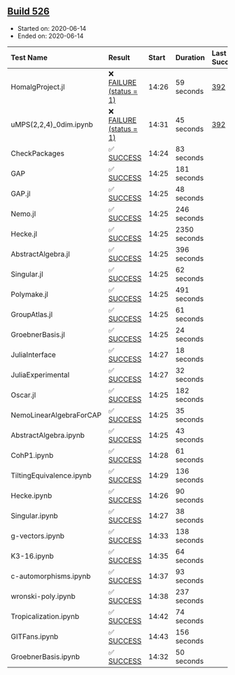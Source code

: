 ## [Build 526](https://oscarci.mathematik.uni-kl.de/job/oscar-julia-1.4/526/)

* Started on: 2020-06-14
* Ended on: 2020-06-14

| Test Name    | Result | Start | Duration | Last Success | First Failure |
|:-------------|:-------|:------|:---------|:-------------|:--------------|
| HomalgProject.jl | ❌ [FAILURE (status = 1)](https://oscarci.mathematik.uni-kl.de/job/oscar-julia-1.4/526/artifact/logs/build-526/HomalgProject.jl.log) | 14:26 | 59 seconds | [392](https://oscarci.mathematik.uni-kl.de/job/oscar-julia-1.4/392/) | [393](https://oscarci.mathematik.uni-kl.de/job/oscar-julia-1.4/393/) |
| uMPS(2,2,4)_0dim.ipynb | ❌ [FAILURE (status = 1)](https://oscarci.mathematik.uni-kl.de/job/oscar-julia-1.4/526/artifact/logs/build-526/uMPS-2-2-4-_0dim.ipynb.log) | 14:31 | 45 seconds | [392](https://oscarci.mathematik.uni-kl.de/job/oscar-julia-1.4/392/) | [393](https://oscarci.mathematik.uni-kl.de/job/oscar-julia-1.4/393/) |
| CheckPackages | ✅ [SUCCESS](https://oscarci.mathematik.uni-kl.de/job/oscar-julia-1.4/526/artifact/logs/build-526/CheckPackages.log) | 14:24 | 83 seconds |  |  |
| GAP | ✅ [SUCCESS](https://oscarci.mathematik.uni-kl.de/job/oscar-julia-1.4/526/artifact/logs/build-526/GAP.log) | 14:25 | 181 seconds |  |  |
| GAP.jl | ✅ [SUCCESS](https://oscarci.mathematik.uni-kl.de/job/oscar-julia-1.4/526/artifact/logs/build-526/GAP.jl.log) | 14:25 | 48 seconds |  |  |
| Nemo.jl | ✅ [SUCCESS](https://oscarci.mathematik.uni-kl.de/job/oscar-julia-1.4/526/artifact/logs/build-526/Nemo.jl.log) | 14:25 | 246 seconds |  |  |
| Hecke.jl | ✅ [SUCCESS](https://oscarci.mathematik.uni-kl.de/job/oscar-julia-1.4/526/artifact/logs/build-526/Hecke.jl.log) | 14:25 | 2350 seconds |  |  |
| AbstractAlgebra.jl | ✅ [SUCCESS](https://oscarci.mathematik.uni-kl.de/job/oscar-julia-1.4/526/artifact/logs/build-526/AbstractAlgebra.jl.log) | 14:25 | 396 seconds |  |  |
| Singular.jl | ✅ [SUCCESS](https://oscarci.mathematik.uni-kl.de/job/oscar-julia-1.4/526/artifact/logs/build-526/Singular.jl.log) | 14:25 | 62 seconds |  |  |
| Polymake.jl | ✅ [SUCCESS](https://oscarci.mathematik.uni-kl.de/job/oscar-julia-1.4/526/artifact/logs/build-526/Polymake.jl.log) | 14:25 | 491 seconds |  |  |
| GroupAtlas.jl | ✅ [SUCCESS](https://oscarci.mathematik.uni-kl.de/job/oscar-julia-1.4/526/artifact/logs/build-526/GroupAtlas.jl.log) | 14:25 | 61 seconds |  |  |
| GroebnerBasis.jl | ✅ [SUCCESS](https://oscarci.mathematik.uni-kl.de/job/oscar-julia-1.4/526/artifact/logs/build-526/GroebnerBasis.jl.log) | 14:25 | 24 seconds |  |  |
| JuliaInterface | ✅ [SUCCESS](https://oscarci.mathematik.uni-kl.de/job/oscar-julia-1.4/526/artifact/logs/build-526/JuliaInterface.log) | 14:27 | 18 seconds |  |  |
| JuliaExperimental | ✅ [SUCCESS](https://oscarci.mathematik.uni-kl.de/job/oscar-julia-1.4/526/artifact/logs/build-526/JuliaExperimental.log) | 14:27 | 32 seconds |  |  |
| Oscar.jl | ✅ [SUCCESS](https://oscarci.mathematik.uni-kl.de/job/oscar-julia-1.4/526/artifact/logs/build-526/Oscar.jl.log) | 14:25 | 182 seconds |  |  |
| NemoLinearAlgebraForCAP | ✅ [SUCCESS](https://oscarci.mathematik.uni-kl.de/job/oscar-julia-1.4/526/artifact/logs/build-526/NemoLinearAlgebraForCAP.log) | 14:25 | 35 seconds |  |  |
| AbstractAlgebra.ipynb | ✅ [SUCCESS](https://oscarci.mathematik.uni-kl.de/job/oscar-julia-1.4/526/artifact/logs/build-526/AbstractAlgebra.ipynb.log) | 14:25 | 43 seconds |  |  |
| CohP1.ipynb | ✅ [SUCCESS](https://oscarci.mathematik.uni-kl.de/job/oscar-julia-1.4/526/artifact/logs/build-526/CohP1.ipynb.log) | 14:28 | 61 seconds |  |  |
| TiltingEquivalence.ipynb | ✅ [SUCCESS](https://oscarci.mathematik.uni-kl.de/job/oscar-julia-1.4/526/artifact/logs/build-526/TiltingEquivalence.ipynb.log) | 14:29 | 136 seconds |  |  |
| Hecke.ipynb | ✅ [SUCCESS](https://oscarci.mathematik.uni-kl.de/job/oscar-julia-1.4/526/artifact/logs/build-526/Hecke.ipynb.log) | 14:26 | 90 seconds |  |  |
| Singular.ipynb | ✅ [SUCCESS](https://oscarci.mathematik.uni-kl.de/job/oscar-julia-1.4/526/artifact/logs/build-526/Singular.ipynb.log) | 14:27 | 38 seconds |  |  |
| g-vectors.ipynb | ✅ [SUCCESS](https://oscarci.mathematik.uni-kl.de/job/oscar-julia-1.4/526/artifact/logs/build-526/g-vectors.ipynb.log) | 14:33 | 138 seconds |  |  |
| K3-16.ipynb | ✅ [SUCCESS](https://oscarci.mathematik.uni-kl.de/job/oscar-julia-1.4/526/artifact/logs/build-526/K3-16.ipynb.log) | 14:35 | 64 seconds |  |  |
| c-automorphisms.ipynb | ✅ [SUCCESS](https://oscarci.mathematik.uni-kl.de/job/oscar-julia-1.4/526/artifact/logs/build-526/c-automorphisms.ipynb.log) | 14:37 | 93 seconds |  |  |
| wronski-poly.ipynb | ✅ [SUCCESS](https://oscarci.mathematik.uni-kl.de/job/oscar-julia-1.4/526/artifact/logs/build-526/wronski-poly.ipynb.log) | 14:38 | 237 seconds |  |  |
| Tropicalization.ipynb | ✅ [SUCCESS](https://oscarci.mathematik.uni-kl.de/job/oscar-julia-1.4/526/artifact/logs/build-526/Tropicalization.ipynb.log) | 14:42 | 74 seconds |  |  |
| GITFans.ipynb | ✅ [SUCCESS](https://oscarci.mathematik.uni-kl.de/job/oscar-julia-1.4/526/artifact/logs/build-526/GITFans.ipynb.log) | 14:43 | 156 seconds |  |  |
| GroebnerBasis.ipynb | ✅ [SUCCESS](https://oscarci.mathematik.uni-kl.de/job/oscar-julia-1.4/526/artifact/logs/build-526/GroebnerBasis.ipynb.log) | 14:32 | 50 seconds |  |  |
